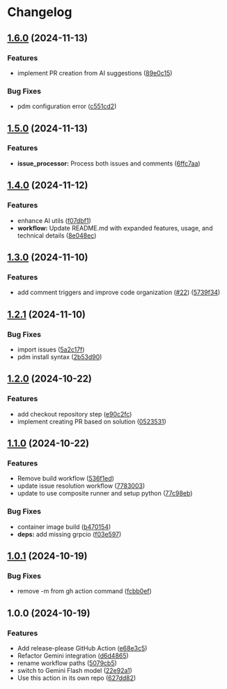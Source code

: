 # Changelog

## [1.6.0](https://github.com/laurigates/gha-issue-resolution/compare/v1.5.0...v1.6.0) (2024-11-13)


### Features

* implement PR creation from AI suggestions ([89e0c15](https://github.com/laurigates/gha-issue-resolution/commit/89e0c154826ca5f3f5944fc159563d279ee95614))


### Bug Fixes

* pdm configuration error ([c551cd2](https://github.com/laurigates/gha-issue-resolution/commit/c551cd22427b4934004dcc18cdaeea15e104f1dd))

## [1.5.0](https://github.com/laurigates/gha-issue-resolution/compare/v1.4.0...v1.5.0) (2024-11-13)


### Features

* **issue_processor:** Process both issues and comments ([6ffc7aa](https://github.com/laurigates/gha-issue-resolution/commit/6ffc7aa4d456b8f22e6b83ad42c7bdbbac6320f7))

## [1.4.0](https://github.com/laurigates/gha-issue-resolution/compare/v1.3.0...v1.4.0) (2024-11-12)


### Features

* enhance AI utils ([f07dbf1](https://github.com/laurigates/gha-issue-resolution/commit/f07dbf184c4abb3c2c7fae9b9c08c4fe3db9ac25))
* **workflow:** Update README.md with expanded features, usage, and technical details ([8e048ec](https://github.com/laurigates/gha-issue-resolution/commit/8e048ecc26dfbad8a4e3fbfc521d03e6f6eb9722))

## [1.3.0](https://github.com/laurigates/gha-issue-resolution/compare/v1.2.1...v1.3.0) (2024-11-10)


### Features

* add comment triggers and improve code organization ([#22](https://github.com/laurigates/gha-issue-resolution/issues/22)) ([5739f34](https://github.com/laurigates/gha-issue-resolution/commit/5739f34a52aa7c1222fcd63cd0eab6fb872b75dd))

## [1.2.1](https://github.com/laurigates/gha-issue-resolution/compare/v1.2.0...v1.2.1) (2024-11-10)


### Bug Fixes

* import issues ([5a2c17f](https://github.com/laurigates/gha-issue-resolution/commit/5a2c17fd7a424c8de279b8e020d1089e060db28d))
* pdm install syntax ([2b53d90](https://github.com/laurigates/gha-issue-resolution/commit/2b53d90d278c5b03a137f1fe808e4da4c1591bb6))

## [1.2.0](https://github.com/laurigates/gha-issue-resolution/compare/v1.1.0...v1.2.0) (2024-10-22)


### Features

* add checkout repository step ([e90c2fc](https://github.com/laurigates/gha-issue-resolution/commit/e90c2fccb5f2e032b1ba23a3bb98c1eb8d0537a7))
* implement creating PR based on solution ([0523531](https://github.com/laurigates/gha-issue-resolution/commit/0523531cb767171cfbac2d0f99624df0c2ce546b))

## [1.1.0](https://github.com/laurigates/gha-issue-resolution/compare/v1.0.1...v1.1.0) (2024-10-22)


### Features

* Remove build workflow ([536f1ed](https://github.com/laurigates/gha-issue-resolution/commit/536f1ed0a215a48b573955f9223fb33c142df07d))
* update issue resolution workflow ([7783003](https://github.com/laurigates/gha-issue-resolution/commit/778300350b341287f8f74fa767f7fdb1cdbf4301))
* update to use composite runner and setup python ([77c98eb](https://github.com/laurigates/gha-issue-resolution/commit/77c98ebd731070126dad5f621d8ec2b3aff3314b))


### Bug Fixes

* container image build ([b470154](https://github.com/laurigates/gha-issue-resolution/commit/b470154e11a7acbe85ad170a6302afe58d43c5df))
* **deps:** add missing grpcio ([f03e597](https://github.com/laurigates/gha-issue-resolution/commit/f03e5979f1a9b060f93f28e15fd5a6b02119c789))

## [1.0.1](https://github.com/laurigates/gha-issue-resolution/compare/v1.0.0...v1.0.1) (2024-10-19)


### Bug Fixes

* remove -m from gh action command ([fcbb0ef](https://github.com/laurigates/gha-issue-resolution/commit/fcbb0efea9168f1e4e64fcd2abe3cdec60962699))

## 1.0.0 (2024-10-19)


### Features

* Add release-please GitHub Action ([e68e3c5](https://github.com/laurigates/gha-issue-resolution/commit/e68e3c509f1837483ccb38ec090e8aa6e517f249))
* Refactor Gemini integration ([d6d4865](https://github.com/laurigates/gha-issue-resolution/commit/d6d4865908a1d37abe011bf10f1798264820e3a4))
* rename workflow paths ([5079cb5](https://github.com/laurigates/gha-issue-resolution/commit/5079cb56c1f62486cdd875279922a9bdb7e2aaf5))
* switch to Gemini Flash model ([22e92a1](https://github.com/laurigates/gha-issue-resolution/commit/22e92a1c1d8e35e469cda6e74f554a29e110cef1))
* Use this action in its own repo ([627dd82](https://github.com/laurigates/gha-issue-resolution/commit/627dd82bf2f1b7711242a90e7a9767bae59e3f8d))
